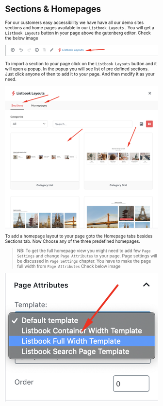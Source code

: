 # Sections & Homepages

For our customers easy accessibility we have have all our demo sites sections and home pages available in our `Listbook Layouts` . You will get a `Listbook Layouts` button in your page above the gutenberg editor. Check the below image

![](/assets/layouts-button.png)

To import a section to your page click on the `Listbook Layouts` button and it will open a popup. In the popup you will see list of pre defined sections. Just click anyone of then to add it to your page. And then modify it as your need.

![](/assets/all-layouts.png)

To add a homepage layout to your page goto the Homepage tabs besides Sections tab. Now Choose any of the three predefined homepages.

> NB: To get the full homepage view you  might need to add few `Page Settings` and change `Page Attributes` to your page. Page settings will be discussed in  `Page Settings` chapter. You have to make the page full width from `Page Attributes` Check  below image

![](/assets/page-attributes.png)

